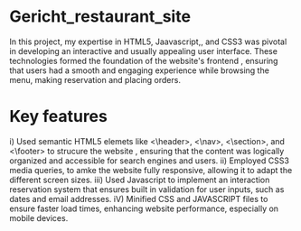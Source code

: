 # Gericht_restaurant_site
In this project, my expertise in HTML5, Jaavascript,, and CSS3 was pivotal in developing an interactive and usually appealing user interface. These  technologies formed the foundation of the website's frontend , ensuring that users had a smooth and engaging experience while browsing the menu, making reservation and placing orders.

# Key features

i) Used semantic HTML5 elemets like <\header>, <\nav>, <\section>, and <\footer> to strucure the website , ensuring that the content was logically organized and accessible for search engines and users.
ii) Employed CSS3 media queries, to amke the website fully responsive, allowing it to adapt the different screen sizes.
iii) Used Javascript to implement an interaction reservation system that ensures built in validation for user inputs, such as dates and email addresses.
iV) Minified CSS and JAVASCRIPT files to ensure faster load times, enhancing website performance, especially on mobile devices.
